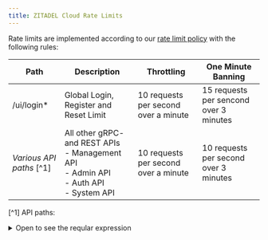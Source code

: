```yaml
---
title: ZITADEL Cloud Rate Limits
---
```


Rate limits are implemented according to our [rate limit policy](/legal/rate-limit-policy.md) with the following rules:

| Path                     | Description                            | Throttling                           | One Minute Banning        |
|--------------------------|----------------------------------------|--------------------------------------|----------------------------------------|
| /ui/login*               | Global Login, Register and Reset Limit | 10 requests per second over a minute | 15 requests per sencond over 3 minutes |
| *Various API paths* [^1] | All other gRPC- and REST APIs<br/> - Management API<br/>- Admin API<br/>- Auth API<br/>- System API | 10 requests per second over a minute       | 10 requests per second over 3 minutes   |

[^1] API paths:
<details>
    <summary>Open to see the reqular expression</summary>
    <pre>
/openapi/.*|/oauth/v[0-9]+/.*|/saml/v[0-9]+/.*|/oidc/v[0-9]+/.*|/assets/v[0-9]+/.*|/system/v[0-9]+/.*|/auth/v[0-9]+/.|/admin/v[0-9]+/.|/management/v[0-9]+/.*|zitadel\.system\.v[0-9]+\.SystemService/.*|zitadel\.admin\.v[0-9]+\.AdminService/.*|zitadel\.auth\.v[0-9]+\.AuthService/.*|zitadel\.management\.v[0-9]+\.ManagementService/.*
    </pre>
</details>
